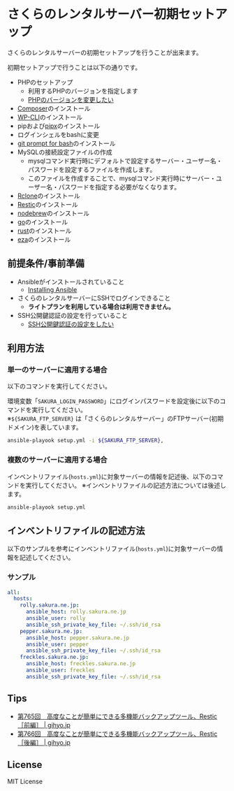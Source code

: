 さくらのレンタルサーバー初期セットアップ
==================

さくらのレンタルサーバーの初期セットアップを行うことが出来ます。

初期セットアップで行うことは以下の通りです。

* PHPのセットアップ
    * 利用するPHPのバージョンを指定します
    * [PHPのバージョンを変更したい](https://help.sakura.ad.jp/rs/2241/)
* [Composer](https://getcomposer.org/)のインストール
* [WP-CLI](https://wp-cli.org/ja/)のインストール
* pipおよび[pipx](https://pipx.pypa.io/stable/)のインストール
* ログインシェルをbashに変更
* [git prompt for bash](https://github.com/magicmonty/bash-git-prompt)のインストール
* MySQLの接続設定ファイルの作成
    * mysqlコマンド実行時にデフォルトで設定するサーバー・ユーザー名・パスワードを設定するファイルを作成します。
    * このファイルを作成することで、mysqlコマンド実行時にサーバー・ユーザー名・パスワードを指定する必要がなくなります。
* [Rclone](https://rclone.org/)のインストール
* [Restic](https://restic.net/)のインストール
* [nodebrew](https://github.com/hokaccha/nodebrew)のインストール
* [go](https://go.dev/)のインストール
* [rust](https://www.rust-lang.org/ja)のインストール
* [eza](https://eza.rocks/)のインストール

前提条件/事前準備
------------------

* Ansibleがインストールされていること
    * [Installing Ansible](https://docs.ansible.com/ansible/latest/installation_guide/intro_installation.html)
* さくらのレンタルサーバーにSSHでログインできること
    * **ライトプランを利用している場合は利用できません。**
* SSH公開鍵認証の設定を行っていること
    * [SSH公開鍵認証の設定をしたい](https://help.sakura.ad.jp/rs/2804/)

利用方法
------------------

### 単一のサーバーに適用する場合

以下のコマンドを実行してください。

環境変数「`SAKURA_LOGIN_PASSWORD`」にログインパスワードを設定後に以下のコマンドを実行してください。  
※`${SAKURA_FTP_SERVER}` は「さくらのレンタルサーバー」のFTPサーバー(初期ドメイン)を表しています。

```bash
ansible-playook setup.yml -i ${SAKURA_FTP_SERVER},
```

### 複数のサーバーに適用する場合

インベントリファイル(`hosts.yml`)に対象サーバーの情報を記述後、以下のコマンドを実行してください。
※インベントリファイルの記述方法については後述します。

```bash
ansible-playook setup.yml
```

インベントリファイルの記述方法
------------------

以下のサンプルを参考にインベントリファイル(`hosts.yml`)に対象サーバーの情報を記述してください。

### サンプル

```yaml
all:
  hosts:
    rolly.sakura.ne.jp:
      ansible_host: rolly.sakura.ne.jp
      ansible_user: rolly
      ansible_ssh_private_key_file: ~/.ssh/id_rsa
    pepper.sakura.ne.jp:
      ansible_host: pepper.sakura.ne.jp
      ansible_user: pepper
      ansible_ssh_private_key_file: ~/.ssh/id_rsa
    freckles.sakura.ne.jp:
      ansible_host: freckles.sakura.ne.jp
      ansible_user: freckles
      ansible_ssh_private_key_file: ~/.ssh/id_rsa
```

Tips
------------------

* [第765回　高度なことが簡単にできる多機能バックアップツール、Restic［前編］ | gihyo.jp](https://gihyo.jp/admin/serial/01/ubuntu-recipe/0765)
* [第766回　高度なことが簡単にできる多機能バックアップツール、Restic［後編］ | gihyo.jp](https://gihyo.jp/admin/serial/01/ubuntu-recipe/0766)

License
------------------

MIT License
